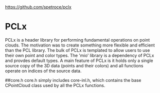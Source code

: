 https://github.com/spetroce/pclx

# PCLx
PCLx is a header library for performing fundamental operations on point clouds. The motivation was to create something more flexible and efficient than the PCL library. The bulk of PCLx is templated to allow users to use their own point and color types. The 'mio' library is a dependency of PCLx and provdes default types. A main feature of PCLx is it holds only a single source copy of the 3D data (points and their colors) and all functions operate on indices of the source data. 

##core.h
core.h simply includes core-inl.h, which contains the base CPointCloud class used by all the PCLx functions.
